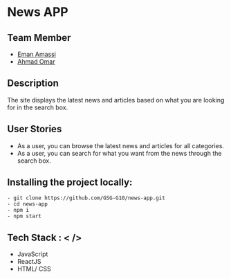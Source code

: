 # News APP


## Team Member
* [Eman Amassi](https://github.com/emanNahed)
* [Ahmad Omar](https://github.com/Ahmad-Omar)


## Description
The site displays the latest news and articles based on what you are looking for in the search box.

## User Stories
- As a user, you can browse the latest news and articles for all categories.
- As a user, you can search for what you want from the news through the search box.

## Installing the project locally:
```
- git clone https://github.com/GSG-G10/news-app.git
- cd news-app
- npm i
- npm start
```


## Tech Stack : < />
* JavaScript
* ReactJS
* HTML/ CSS
